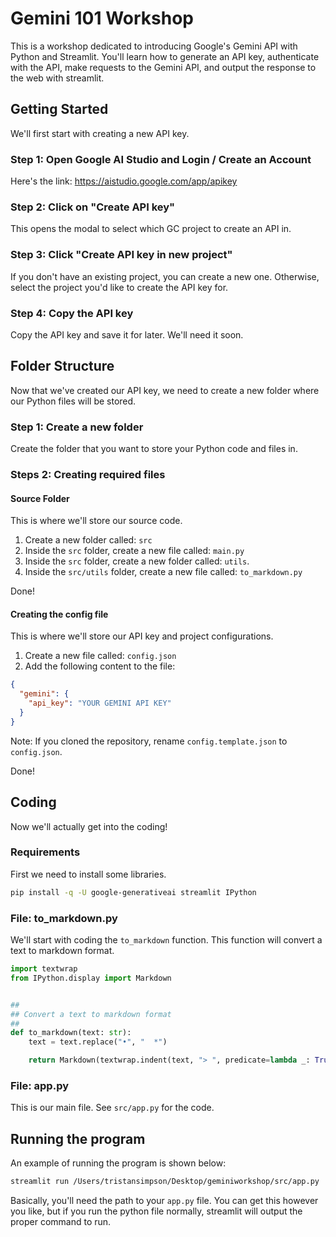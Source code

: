 # Gemini 101 Workshop

This is a workshop dedicated to introducing Google's Gemini API with Python and Streamlit. You'll learn how to generate an API key, authenticate with the API, make requests to the Gemini API, and output the response to the web with streamlit.

## Getting Started

We'll first start with creating a new API key.

### Step 1: Open Google AI Studio and Login / Create an Account

Here's the link: https://aistudio.google.com/app/apikey

### Step 2: Click on "Create API key"

This opens the modal to select which GC project to create an API in.

### Step 3: Click "Create API key in new project"

If you don't have an existing project, you can create a new one. Otherwise, select the project you'd like to create the API key for.

### Step 4: Copy the API key

Copy the API key and save it for later. We'll need it soon.

## Folder Structure

Now that we've created our API key, we need to create a new folder where our Python files will be stored.

### Step 1: Create a new folder

Create the folder that you want to store your Python code and files in.

### Steps 2: Creating required files

#### Source Folder

This is where we'll store our source code.

1. Create a new folder called: `src`
2. Inside the `src` folder, create a new file called: `main.py`
3. Inside the `src` folder, create a new folder called: `utils`.
4. Inside the `src/utils` folder, create a new file called: `to_markdown.py`

Done!

#### Creating the config file

This is where we'll store our API key and project configurations.

1. Create a new file called: `config.json`
2. Add the following content to the file:

```json
{
  "gemini": {
    "api_key": "YOUR GEMINI API KEY"
  }
}
```

Note: If you cloned the repository, rename `config.template.json` to `config.json`.

Done!

## Coding

Now we'll actually get into the coding!

### Requirements

First we need to install some libraries.

```bash
pip install -q -U google-generativeai streamlit IPython
```

### File: to_markdown.py

We'll start with coding the `to_markdown` function. This function will convert a text to markdown format.

```python
import textwrap
from IPython.display import Markdown


##
## Convert a text to markdown format
##
def to_markdown(text: str):
    text = text.replace("•", "  *")

    return Markdown(textwrap.indent(text, "> ", predicate=lambda _: True))
```

### File: app.py

This is our main file. See `src/app.py` for the code.

## Running the program

An example of running the program is shown below:

```bash
streamlit run /Users/tristansimpson/Desktop/geminiworkshop/src/app.py
```

Basically, you'll need the path to your `app.py` file. You can get this however you like, but if you run the python file normally, streamlit will output the proper command to run.
